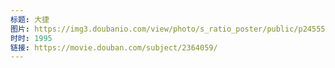 ```yaml
---
标题: 大捷
图片: https://img3.doubanio.com/view/photo/s_ratio_poster/public/p2455595183.jpg
时时: 1995
链接: https://movie.douban.com/subject/2364059/
---
```

